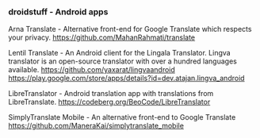 ### droidstuff - Android apps

Arna Translate - Alternative front-end for Google Translate which respects your privacy. 
https://github.com/MahanRahmati/translate


Lentil Translate - An Android client for the Lingala Translator. Lingva translator is an open-source translator with over a hundred languages available.
https://github.com/yaxarat/lingvaandroid
https://play.google.com/store/apps/details?id=dev.atajan.lingva_android

LibreTranslator - Android translation app with translations from LibreTranslate.
https://codeberg.org/BeoCode/LibreTranslator

SimplyTranslate Mobile - An alternative front-end to Google Translate
https://github.com/ManeraKai/simplytranslate_mobile




